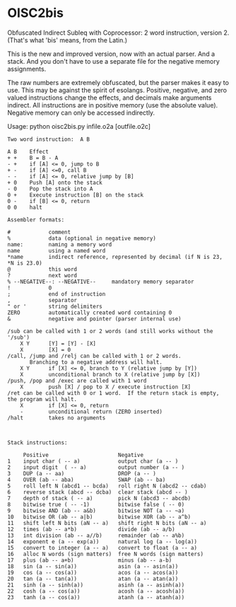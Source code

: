 # OISC2bis

Obfuscated Indirect Subleq with Coprocessor: 2 word instruction, version 2.  (That's what 'bis' means, from the Latin.)

This is the new and improved version, now with an actual parser.  And a stack.  And you don't have to use a separate file for the negative memory assignments.

The raw numbers are extremely obfuscated, but the parser makes it easy to use.  This may be against the spirit of esolangs.  Positive, negative, and zero valued instructions change the effects, and decimals make arguments indirect.  All instructions are in positive memory (use the absolute value).  Negative memory can only be accessed indirectly.

Usage:  python oisc2bis.py infile.o2a [outfile.o2c]

    Two word instruction:  A B

    A B    Effect
    + +    B = B - A
    - +    if [A] <= 0, jump to B
    + -    if [A] <=0, call B
    - -    if [A] <= 0, relative jump by [B]
    + 0    Push [A] onto the stack
    - 0    Pop the stack into A
    0 +    Execute instruction [B] on the stack
    0 -    if [B] <= 0, return
    0 0    halt

    Assembler formats:

    #            comment
    %            data (optional in negative memory)
    name:        naming a memory word
    name         using a named word
    *name        indirect reference, represented by decimal (if N is 23, *N is 23.0)
    @            this word
    ?            next word
    % --NEGATIVE--: --NEGATIVE--     mandatory memory separator
    !            0
    ;            end of instruction
    ,            separator
    " or '       string delimiters
    ZERO         automatically created word containing 0
    &            negative and pointer (parser internal use)

    /sub can be called with 1 or 2 words (and still works without the '/sub')
        X Y      [Y] = [Y] - [X]
        X        [X] = 0
    /call, /jump and /relj can be called with 1 or 2 words.  
           Branching to a negative address will halt.
        X Y      if [X] <= 0, branch to Y (relative jump by [Y])
        X        unconditional branch to X (relative jump by [X])
    /push, /pop and /exec are called with 1 word
        X        push [X] / pop to X / execute instruction [X]
    /ret can be called with 0 or 1 word.  If the return stack is empty, the program will halt.
        X        if [X] <= 0, return
        -        unconditional return (ZERO inserted)
    /halt        takes no arguments



    Stack instructions:

         Positive                      Negative
    1    input char ( -- a)            output char (a -- )
    2    input digit  ( -- a)          output number (a -- )
    3    DUP (a -- aa)                 DROP (a -- )
    4    OVER (ab -- aba)              SWAP (ab -- ba)
    5    roll left N (abcd1 -- bcda)   roll right N (abcd2 -- cdab)
    6    reverse stack (abcd -- dcba)  clear stack (abcd -- )
    7    depth of stack ( -- a)        pick N (abcd3 -- abcdb) 
    8    bitwise true ( -- -1)         bitwise false ( -- 0)
    9    bitwise AND (ab -- a&b)       bitwise NOT (a -- ~a)
    10   bitwise OR (ab -- a|b)        bitwise XOR (ab -- a^b)
    11   shift left N bits (aN -- a)   shift right N bits (aN -- a)
    12   times (ab -- a*b)             divide (ab -- a/b)
    13   int division (ab -- a//b)     remainder (ab -- a%b)
    14   exponent e (a -- exp(a))      natural log (a -- log(a))
    15   convert to integer (a -- a)   convert to float (a -- a)
    16   alloc N words (sign matters)  free N words (sign matters)
    17   plus (ab -- a+b)              minus (ab -- a-b)
    18   sin (a -- sin(a))             asin (a -- asin(a))
    19   cos (a -- cos(a))             acos (a -- acos(a))
    20   tan (a -- tan(a))             atan (a -- atan(a))
    21   sinh (a -- sinh(a))           asinh (a -- asinh(a))
    22   cosh (a -- cos(a))            acosh (a -- acosh(a))
    23   tanh (a -- cos(a))            atanh (a -- atanh(a))

